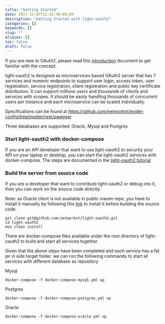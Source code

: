 ```yaml
---
title: "Getting Started"
date: 2017-12-07T11:42:48-05:00
description: "Getting Started with light-oauth2"
categories: []
keywords: []
slug: ""
aliases: []
toc: false
draft: false
---
```



If you are new to OAuth2, please read this [introduction][] document to get familiar 
with the concept. 

light-oauth2 is designed as microservices based OAuth2 server that has 7 services and 
numeric endpoints to support user login, access token, user registration, service registration, 
client registration and public key certificate distribution. It can support millions users 
and thousands of clients and services with scopes. It should be easily handling 
thousands of concurrent users per instance and each microservice can be scaled individually.

Specifications can be found at https://github.com/networknt/model-config/tree/master/rest/swagger

Three databases are supported: Oracle, Mysql and Postgres


### Start light-oauth2 with docker-compose

If you are an API developer that want to use light-oauth2 to security your API on your laptop
or desktop, you can start the light-oauth2 services with docker-compose. The steps are documented
in the [light-oauth2 tutorial][]


### Build the server from source code

If you are a developer that want to contribute light-oauth2 or debug into it, then you can work
on the source code directly. 

Note: as Oracle client is not available in public maven repo, you have to install it manually by
following this [link][] to install it before building the source code.

```
git clone git@github.com:networknt/light-oauth2.git
cd light-oauth2
mvn clean install
```

There are docker-compose files available under the root directory of light-oauth2 to build and 
start all services together. 

Given that the above steps have been completed and each service has a fat jar in side target folder.
we can run the following commands to start all services with different database as repository

Mysql

```
docker-compose -f docker-compose-mysql.yml up
```

Postgres

```
docker-compose -f docker-compose-postgres.yml up
```

Oracle

```
docker-compose -f docker-compose-oracle.yml up
```


[introduction]: /service/oauth/introduction/
[link]: https://dimitrisli.wordpress.com/2012/08/09/maven-install-ojdbc6/
[light-oauth2 tutorial]: /tutorial/oauth/start/

